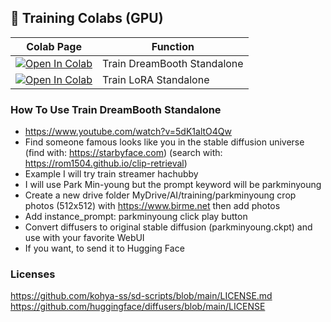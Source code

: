 ## 🦒 Training Colabs (GPU)

| Colab Page | Function
| --- | --- |
[![Open In Colab](https://colab.research.google.com/assets/colab-badge.svg)](https://colab.research.google.com/github/camenduru/stable-diffusion-webui-colab/blob/training/train_dreambooth_standalone.ipynb) | Train DreamBooth Standalone
[![Open In Colab](https://colab.research.google.com/assets/colab-badge.svg)](https://colab.research.google.com/github/camenduru/stable-diffusion-webui-colab/blob/training/train_lora_standalone.ipynb) | Train LoRA Standalone

### How To Use Train DreamBooth Standalone

- https://www.youtube.com/watch?v=5dK1altO4Qw
- Find someone famous looks like you in the stable diffusion universe (find with: https://starbyface.com) (search with: https://rom1504.github.io/clip-retrieval)
- Example I will try train streamer hachubby 
- I will use Park Min-young but the prompt keyword will be parkminyoung
- Create a new drive folder MyDrive/AI/training/parkminyoung crop photos (512x512) with https://www.birme.net then add photos
- Add instance_prompt: parkminyoung click play button
- Convert diffusers to original stable diffusion (parkminyoung.ckpt) and use with your favorite WebUI
- If you want, to send it to Hugging Face

### Licenses
https://github.com/kohya-ss/sd-scripts/blob/main/LICENSE.md <br />
https://github.com/huggingface/diffusers/blob/main/LICENSE <br />